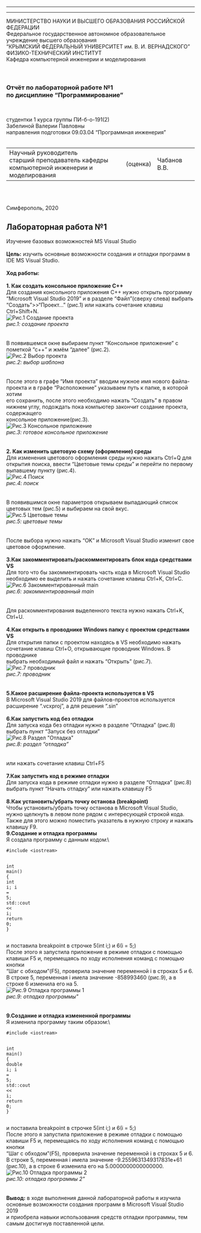 ﻿---


---

<p> МИНИСТЕРСТВО НАУКИ  И ВЫСШЕГО ОБРАЗОВАНИЯ РОССИЙСКОЙ ФЕДЕРАЦИИ<br>
Федеральное государственное автономное образовательное учреждение высшего образования<br>
“КРЫМСКИЙ ФЕДЕРАЛЬНЫЙ УНИВЕРСИТЕТ им. В. И. ВЕРНАДСКОГО”<br>
ФИЗИКО-ТЕХНИЧЕСКИЙ ИНСТИТУТ<br>
Кафедра компьютерной инженерии и моделирования<br>
<br><br></p>
<h3 id="отчёт-по-лабораторной-работе-№1br-по-дисциплине-программирование">Отчёт по лабораторной работе №1<br> по дисциплине “Программирование”</h3>
<br>
<p>студентки 1 курса группы ПИ-б-о-191(2)<br>
Забелиной Валерии Павловны<br>
направления подготовки 09.03.04 “Программная инженерия”<br>
<br></p>
<table>
<tbody><tr><td>Научный руководитель<br> старший преподаватель кафедры<br> компьютерной инженерии и моделирования</td>
<td>(оценка)</td>
<td>Чабанов В.В.</td>
</tr>
</tbody></table>
<br><br>
<p>Симферополь, 2020</p>
<h2 id="лабораторная-работа-№1">Лабораторная работа №1</h2>
<p>Изучение базовых возможностей MS Visual Studio<br>
<br>
<strong>Цель:</strong> изучить основные возможности создания и отладки программ в IDE MS Visual Studio.<br>
<br>
<strong>Ход работы:</strong><br>
<br>
<strong>1. Как создать консольное приложение С++</strong><br>
Для создания консольного приложения C++ нужно открыть программу “Microsoft Visual Studio 2019” и в разделе “Файл”(сверху слева) выбрать<br>
“Создать”&gt;&gt;“Проект…” (рис.1) или нажать сочетание клавиш Ctrl+Shift+N.<br>
<img src="https://raw.githubusercontent.com/vailphoria/Laboratory_works/master/Lab1/Images_for_lab1/%D0%A0%D0%B8%D1%81.1%20%D0%A1%D0%BE%D0%B7%D0%B4%D0%B0%D0%BD%D0%B8%D0%B5%20%D0%BF%D1%80%D0%BE%D0%B5%D0%BA%D1%82%D0%B0.jpg" alt="Рис.1 Создание проекта"><br>
<em>рис.1: создание проекта</em><br>
<br>
<br>
В появившемся окне выбираем пункт “Консольное приложение” с пометкой “c++” и жмём “далее” (рис.2).<br>
<img src="https://raw.githubusercontent.com/vailphoria/Laboratory_works/master/Lab1/Images_for_lab1/%D0%A0%D0%B8%D1%81.2%20%D0%92%D1%8B%D0%B1%D0%BE%D1%80%20%D0%BF%D1%80%D0%BE%D0%B5%D0%BA%D1%82%D0%B0.JPG" alt="Рис.2 Выбор проекта"><br>
<em>рис.2: выбор шаблона</em><br>
<br>
<br>
После этого в графе “Имя проекта” вводим нужное имя нового файла-проекта и в графе “Расположение” указываем путь к папке, в которой хотим<br>
его сохранить, после этого необходимо нажать “Создать” в правом нижнем углу, подождать пока компьютер закончит создание проекта, содержащего<br>
консольное приложение(рис.3).<br>
<img src="https://raw.githubusercontent.com/vailphoria/Laboratory_works/master/Lab1/Images_for_lab1/%D0%A0%D0%B8%D1%81.3%20%D0%93%D0%BE%D1%82%D0%BE%D0%B2%D0%BE%D0%B5%20%D0%BA%D0%BE%D0%BD%D1%81%D0%BE%D0%BB%D1%8C%D0%BD%D0%BE%D0%B5%20%D0%BF%D1%80%D0%B8%D0%BB%D0%BE%D0%B6%D0%B5%D0%BD%D0%B8%D0%B5.JPG" alt="Рис.3 Консольное приложение"><br>
<em>рис.3: готовое консольное приложение</em><br>
<br>
<br>
<strong>2. Как изменить цветовую схему (оформление) среды</strong><br>
Для изменения цветового оформления среды нужно нажать Ctrl+Q для открытия поиска, ввести “Цветовые темы среды” и перейти по первому<br>
выпавшему пункту (рис.4).<br>
<img src="https://raw.githubusercontent.com/vailphoria/Laboratory_works/master/Lab1/Images_for_lab1/%D0%A0%D0%B8%D1%81.4%20%D0%9F%D0%BE%D0%B8%D1%81%D0%BA.jpg" alt="Рис.4 Поиск"><br>
<em>рис.4: поиск</em><br>
<br>
<br>
В появившимся окне параметров открываем выпадающий список цветовых тем (рис.5) и выбираем на свой вкус.<br>
<img src="https://raw.githubusercontent.com/vailphoria/Laboratory_works/master/Lab1/Images_for_lab1/%D0%A0%D0%B8%D1%81.5%20%D0%A6%D0%B2%D0%B5%D1%82%D0%BE%D0%B2%D1%8B%D0%B5%20%D1%82%D0%B5%D0%BC%D1%8B.JPG" alt="Рис.5 Цветовые темы"><br>
<em>рис.5: цветовые темы</em><br>
<br>
<br>
После выбора нужно нажать “OK” и Microsoft Visual Studio изменит свое цветовое оформление.<br>
<br>
<strong>3.Как закомментировать/раскомментировать блок кода средствами VS</strong><br>
Для того что бы закомментировать часть кода в Microsoft Visual Studio необходимо ее выделить и нажать сочетание клавиш Ctrl+K, Ctrl+C.<br>
<img src="https://raw.githubusercontent.com/vailphoria/Laboratory_works/master/Lab1/Images_for_lab1/%D0%A0%D0%B8%D1%81.6%20%D0%97%D0%B0%D0%BA%D0%BE%D0%BC%D0%B5%D0%BD%D1%82%D0%B8%D1%80%D0%BE%D0%B2%D0%B0%D0%BD%D0%BD%D1%8B%D0%B9%20main.JPG" alt="Рис.6 Закомментированный main"><br>
<em>рис.6: закомментированный main</em><br>
<br>
<br>
Для раскомментирования выделенного текста нужно нажать Ctrl+K, Ctrl+U.<br>
<br>
<strong>4.Как открыть в проводнике Windows папку с проектом средствами VS</strong><br>
Для открытия папки с проектом находясь в VS необходимо нажать сочетание клавиш Ctrl+O, открывающие проводник Windows. В проводнике<br>
выбрать необходимый файл и нажать “Открыть” (рис.7).<br>
<img src="https://raw.githubusercontent.com/vailphoria/Laboratory_works/master/Lab1/Images_for_lab1/%D0%A0%D0%B8%D1%81.7%20%D0%9F%D1%80%D0%BE%D0%B2%D0%BE%D0%B4%D0%BD%D0%B8%D0%BA.JPG" alt="Рис.7 проводник"><br>
<em>рис.7: проводник</em><br>
<br>
<br>
<strong>5.Какое расширение файла-проекта используется в VS</strong><br>
В Microsoft Visual Studio 2019 для файлов-проектов используется расширение “.vcxproj”, а для решения “.sin”<br>
<br>
<strong>6.Как запустить код без отладки</strong><br>
Для запуска кода без отладки нужно в разделе “Отладка” (рис.8) выбрать пункт “Запуск без отладки”<br>
<img src="https://raw.githubusercontent.com/vailphoria/Laboratory_works/master/Lab1/Images_for_lab1/%D0%A0%D0%B8%D1%81.8%20%D0%A0%D0%B0%D0%B7%D0%B4%D0%B5%D0%BB%20%D0%9E%D1%82%D0%BB%D0%B0%D0%B4%D0%BA%D0%B0.jpg" alt="Рис.8 Раздел &quot;Отладка&quot;"><br>
<em>рис.8: раздел “отладка”</em><br>
<br>
<br>
или нажать сочетание клавиш Ctrl+F5<br>
<br>
<strong>7.Как запустить код в режиме отладки</strong><br>
Для запуска кода в режиме отладки нужно в разделе “Отладка” (рис.8) выбрать пункт “Начать отладку” или нажать клавишу F5<br>
<br>
<strong>8.Как установить/убрать точку останова (breakpoint)</strong><br>
Чтобы установить/убрать точку останова в Microsoft Visual Studio, нужно щелкнуть в левом поле рядом с интересующей строкой кода.<br>
Также для этого можно поместить указатель в нужную строку и нажать клавишу F9.<br>
<strong>9.Создание и отладка программы</strong><br>
Я создала программу с данным кодом:\</p>
<pre class=" language-c"><code class="prism ++ language-c"><span class="token macro property">#<span class="token directive keyword">include</span> <span class="token string">&lt;iostream&gt;</span></span>

<span class="token keyword">int</span> <span class="token function">main</span><span class="token punctuation">(</span><span class="token punctuation">)</span>
<span class="token punctuation">{</span>
	<span class="token keyword">int</span> i<span class="token punctuation">;</span>
	i <span class="token operator">=</span> <span class="token number">5</span><span class="token punctuation">;</span>
	std<span class="token punctuation">:</span><span class="token punctuation">:</span>cout <span class="token operator">&lt;&lt;</span> i<span class="token punctuation">;</span>
	<span class="token keyword">return</span> <span class="token number">0</span><span class="token punctuation">;</span>
<span class="token punctuation">}</span>
</code></pre>
<p>и поставила breakpoint в строчке 5(int i;) и 6(i = 5;)<br>
После этого я запустила приложение в режиме отладки с помощью клавиши F5 и, перемещаясь по ходу исполнения команд с помощью кнопки<br>
“Шаг с обходом”(F5), проверила значение переменной i в строках 5 и 6.<br>
В строке 5, переменная i имела значение -858993460 (рис.9), а в строке 6 изменила его на 5.<br>
<img src="https://raw.githubusercontent.com/vailphoria/Laboratory_works/master/Lab1/Images_for_lab1/%D0%A0%D0%B8%D1%81.9%20%D0%9E%D1%82%D0%BB%D0%B0%D0%B4%D0%BA%D0%B0%20%D0%BF%D1%80%D0%BE%D0%B3%D1%80%D0%B0%D0%BC%D0%BC%D1%8B%201.JPG" alt="Рис.9 Отладка программы 1"><br>
<em>рис.9: отладка программы"</em><br>
<br>
<br>
<strong>9.Создание и отладка измененной программы</strong><br>
Я изменила программу таким образом:\</p>
<pre class=" language-c"><code class="prism ++ language-c"><span class="token macro property">#<span class="token directive keyword">include</span> <span class="token string">&lt;iostream&gt;</span></span>

<span class="token keyword">int</span> <span class="token function">main</span><span class="token punctuation">(</span><span class="token punctuation">)</span>
<span class="token punctuation">{</span>
	<span class="token keyword">double</span> i<span class="token punctuation">;</span>
	i <span class="token operator">=</span> <span class="token number">5</span><span class="token punctuation">;</span>
	std<span class="token punctuation">:</span><span class="token punctuation">:</span>cout <span class="token operator">&lt;&lt;</span> i<span class="token punctuation">;</span>
	<span class="token keyword">return</span> <span class="token number">0</span><span class="token punctuation">;</span>
<span class="token punctuation">}</span>
</code></pre>
<p>и поставила breakpoint в строчке 5(int i;) и 6(i = 5;)<br>
После этого я запустила приложение в режиме отладки с помощью клавиши F5 и, перемещаясь по ходу исполнения команд с помощью кнопки<br>
“Шаг с обходом”(F5), проверила значение переменной i в строках 5 и 6.<br>
В строке 5, переменная i имела значение -9.2559631349317831e+61 (рис.10), а в строке 6 изменила его на 5.0000000000000000.<br>
<img src="https://raw.githubusercontent.com/GachiGucciGhoul/Laboratory_works/master/Lab1/Images_for_lab1/%D0%A0%D0%B8%D1%81.10%20%D0%9E%D1%82%D0%BB%D0%B0%D0%B4%D0%BA%D0%B0%20%D0%BF%D1%80%D0%BE%D0%B3%D1%80%D0%B0%D0%BC%D0%BC%D1%8B%202.JPG" alt="Рис.10 Отладка программы 2"><br>
<em>рис.10: отладка программы 2"</em><br>
<br>
<br>
<strong>Вывод:</strong> в ходе выполнения данной лабораторной работы я изучила основные возможности создания программ в Microsoft Visual Studio 2019<br>
и приобрела навыки использования средств отладки программы, тем самым достигнув поставленной цели.</p>

